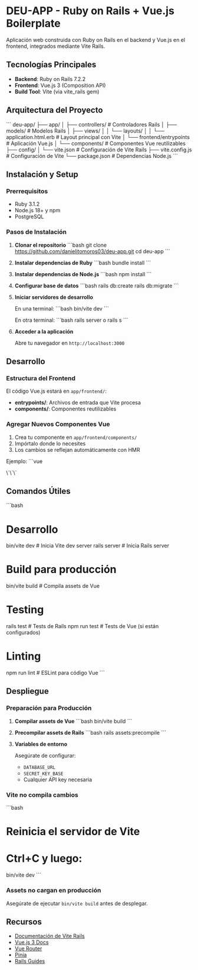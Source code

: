 # DEU-APP - Ruby on Rails + Vue.js Boilerplate

Aplicación web construida con Ruby on Rails en el backend y Vue.js en el frontend, integrados mediante Vite Rails.

## Tecnologías Principales

- **Backend**: Ruby on Rails 7.2.2
- **Frontend**: Vue.js 3 (Composition API)
- **Build Tool**: Vite (via vite_rails gem)

## Arquitectura del Proyecto

\`\`\`
deu-app/
├── app/
│   ├── controllers/          # Controladores Rails
│   ├── models/              # Modelos Rails
│   ├── views/
│   │   └── layouts/
│   │       └── application.html.erb  # Layout principal con Vite
│   └── frontend/entrypoints # Aplicación Vue.js
│       └── components/      # Componentes Vue reutilizables
├── config/
│   └── vite.json           # Configuración de Vite Rails
├── vite.config.js          # Configuración de Vite
└── package.json            # Dependencias Node.js
\`\`\`

## Instalación y Setup

### Prerrequisitos

- Ruby 3.1.2
- Node.js 18+ y npm
- PostgreSQL

### Pasos de Instalación

1. **Clonar el repositorio**
   \`\`\`bash
   git clone https://github.com/danielitomoros03/deu-app.git
   cd deu-app
   \`\`\`

2. **Instalar dependencias de Ruby**
   \`\`\`bash
   bundle install
   \`\`\`

3. **Instalar dependencias de Node.js**
   \`\`\`bash
   npm install
   \`\`\`

4. **Configurar base de datos**
   \`\`\`bash
   rails db:create
   rails db:migrate
   \`\`\`

5. **Iniciar servidores de desarrollo**
   
   En una terminal:
   \`\`\`bash
   bin/vite dev
   \`\`\`
   
   En otra terminal:
   \`\`\`bash
   rails server o rails s
   \`\`\`

6. **Acceder a la aplicación**
   
   Abre tu navegador en `http://localhost:3000`

## Desarrollo

### Estructura del Frontend

El código Vue.js estará en `app/frontend/`:

- **entrypoints/**: Archivos de entrada que Vite procesa
- **components/**: Componentes reutilizables 

### Agregar Nuevos Componentes Vue

1. Crea tu componente en `app/frontend/components/`
2. Impórtalo donde lo necesites
3. Los cambios se reflejan automáticamente con HMR

Ejemplo:
\`\`\`vue
<!-- app/frontend/components/MyButton.vue -->
<template>
  <button class="px-4 py-2 bg-blue-500 text-white rounded">
    <slot />
  </button>
</template>
\`\`\`


## Comandos Útiles

\`\`\`bash
# Desarrollo
bin/vite dev              # Inicia Vite dev server
rails server              # Inicia Rails server

# Build para producción
bin/vite build            # Compila assets de Vue

# Testing
rails test                # Tests de Rails
npm run test              # Tests de Vue (si están configurados)

# Linting
npm run lint              # ESLint para código Vue
\`\`\`

## Despliegue

### Preparación para Producción

1. **Compilar assets de Vue**
   \`\`\`bash
   bin/vite build
   \`\`\`

2. **Precompilar assets de Rails**
   \`\`\`bash
   rails assets:precompile
   \`\`\`

3. **Variables de entorno**
   
   Asegúrate de configurar:
   - `DATABASE_URL`
   - `SECRET_KEY_BASE`
   - Cualquier API key necesaria


### Vite no compila cambios

\`\`\`bash
# Reinicia el servidor de Vite
# Ctrl+C y luego:
bin/vite dev
\`\`\`


### Assets no cargan en producción

Asegúrate de ejecutar `bin/vite build` antes de desplegar.

## Recursos

- [Documentación de Vite Rails](https://vite-ruby.netlify.app/)
- [Vue.js 3 Docs](https://vuejs.org/)
- [Vue Router](https://router.vuejs.org/)
- [Pinia](https://pinia.vuejs.org/)
- [Rails Guides](https://guides.rubyonrails.org/)
